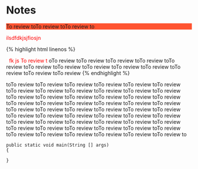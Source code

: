# Notes
<html>
<style>
.abc{background:#ff5330;}
</style>

<div class = "abc" bgColor = "red">To review toTo review toTo review to</div>

<font color = "red">ilsdfdkjsjfiosjn</font>

{% highlight html linenos %}

<html> 
<head>
<title>ddd</title>
</head>
<body>
<font color = "red">fk js To review t</font>
oTo review toTo review toTo review toTo review toTo review toTo review toTo review toTo review toTo review toTo review toTo review toTo review toTo review 
</body>
</html>
{% endhighlight %}

toTo review toTo review toTo review toTo review toTo review toTo review toTo review toTo review toTo review toTo review toTo review toTo review toTo review toTo review toTo review toTo review toTo review toTo review toTo review toTo review toTo review toTo review toTo review toTo review toTo review toTo review toTo review toTo review toTo review toTo review toTo review toTo review toTo review toTo review toTo review toTo review toTo review toTo review toTo review toTo review toTo review toTo review toTo review toTo review toTo review toTo review toTo review toTo review toTo review toTo review toTo review toTo review toTo review toTo review to

    public static void main(String [] args)
    {

    }
    
</html>
    
